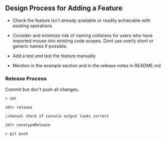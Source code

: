 ## Design Process for Adding a Feature

* Check the feature isn't already available or readily achievable with existing operations

* Consider and minimize risk of naming collisions for users who have imported mouse into existing code scopes. Dont use overly
short or generic names if possible.

* Add a test and test the feature manually

* Mention in the example section and in the release notes in README.md

### Release Process

Commit but don't push all changes.

```
> sbt

sbt> release

//manual check of console output looks correct

sbt> sonatypeRelease

> git push


```